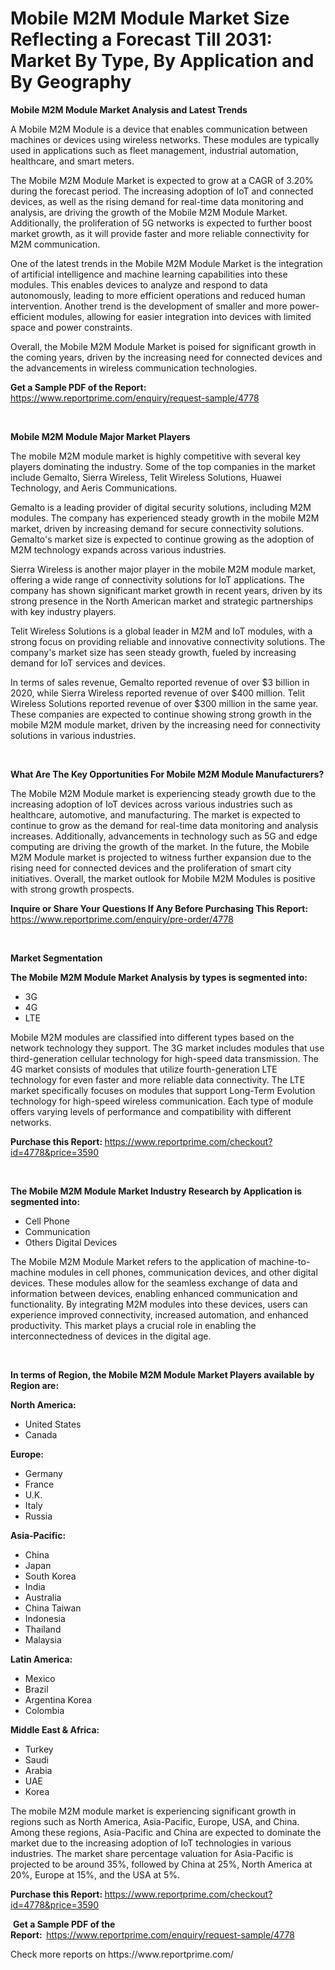 <p><h1>Mobile M2M Module Market Size Reflecting a Forecast Till 2031: Market By Type, By Application and By Geography</h1></p><p><strong>Mobile M2M Module Market Analysis and Latest Trends</strong></p>
<p><p>A Mobile M2M Module is a device that enables communication between machines or devices using wireless networks. These modules are typically used in applications such as fleet management, industrial automation, healthcare, and smart meters.</p><p>The Mobile M2M Module Market is expected to grow at a CAGR of 3.20% during the forecast period. The increasing adoption of IoT and connected devices, as well as the rising demand for real-time data monitoring and analysis, are driving the growth of the Mobile M2M Module Market. Additionally, the proliferation of 5G networks is expected to further boost market growth, as it will provide faster and more reliable connectivity for M2M communication.</p><p>One of the latest trends in the Mobile M2M Module Market is the integration of artificial intelligence and machine learning capabilities into these modules. This enables devices to analyze and respond to data autonomously, leading to more efficient operations and reduced human intervention. Another trend is the development of smaller and more power-efficient modules, allowing for easier integration into devices with limited space and power constraints.</p><p>Overall, the Mobile M2M Module Market is poised for significant growth in the coming years, driven by the increasing need for connected devices and the advancements in wireless communication technologies.</p></p>
<p><strong>Get a Sample PDF of the Report:&nbsp;</strong> <a href="https://www.reportprime.com/enquiry/request-sample/4778">https://www.reportprime.com/enquiry/request-sample/4778</a></p>
<p>&nbsp;</p>
<p><strong>Mobile M2M Module Major Market Players</strong></p>
<p><p>The mobile M2M module market is highly competitive with several key players dominating the industry. Some of the top companies in the market include Gemalto, Sierra Wireless, Telit Wireless Solutions, Huawei Technology, and Aeris Communications.</p><p>Gemalto is a leading provider of digital security solutions, including M2M modules. The company has experienced steady growth in the mobile M2M market, driven by increasing demand for secure connectivity solutions. Gemalto's market size is expected to continue growing as the adoption of M2M technology expands across various industries.</p><p>Sierra Wireless is another major player in the mobile M2M module market, offering a wide range of connectivity solutions for IoT applications. The company has shown significant market growth in recent years, driven by its strong presence in the North American market and strategic partnerships with key industry players.</p><p>Telit Wireless Solutions is a global leader in M2M and IoT modules, with a strong focus on providing reliable and innovative connectivity solutions. The company's market size has seen steady growth, fueled by increasing demand for IoT services and devices.</p><p>In terms of sales revenue, Gemalto reported revenue of over $3 billion in 2020, while Sierra Wireless reported revenue of over $400 million. Telit Wireless Solutions reported revenue of over $300 million in the same year. These companies are expected to continue showing strong growth in the mobile M2M module market, driven by the increasing need for connectivity solutions in various industries.</p></p>
<p>&nbsp;</p>
<p><strong>What Are The Key Opportunities For Mobile M2M Module Manufacturers?</strong></p>
<p><p>The Mobile M2M Module market is experiencing steady growth due to the increasing adoption of IoT devices across various industries such as healthcare, automotive, and manufacturing. The market is expected to continue to grow as the demand for real-time data monitoring and analysis increases. Additionally, advancements in technology such as 5G and edge computing are driving the growth of the market. In the future, the Mobile M2M Module market is projected to witness further expansion due to the rising need for connected devices and the proliferation of smart city initiatives. Overall, the market outlook for Mobile M2M Modules is positive with strong growth prospects.</p></p>
<p><strong>Inquire or Share Your Questions If Any Before Purchasing This Report:</strong> <a href="https://www.reportprime.com/enquiry/pre-order/4778">https://www.reportprime.com/enquiry/pre-order/4778</a></p>
<p>&nbsp;</p>
<p><strong>Market Segmentation</strong></p>
<p><strong>The Mobile M2M Module Market Analysis by types is segmented into:</strong></p>
<p><ul><li>3G</li><li>4G</li><li>LTE</li></ul></p>
<p><p>Mobile M2M modules are classified into different types based on the network technology they support. The 3G market includes modules that use third-generation cellular technology for high-speed data transmission. The 4G market consists of modules that utilize fourth-generation LTE technology for even faster and more reliable data connectivity. The LTE market specifically focuses on modules that support Long-Term Evolution technology for high-speed wireless communication. Each type of module offers varying levels of performance and compatibility with different networks.</p></p>
<p><strong>Purchase this Report:&nbsp;</strong><a href="https://www.reportprime.com/checkout?id=4778&price=3590">https://www.reportprime.com/checkout?id=4778&price=3590</a></p>
<p>&nbsp;</p>
<p><strong>The Mobile M2M Module Market Industry Research by Application is segmented into:</strong></p>
<p><ul><li>Cell Phone</li><li>Communication</li><li>Others Digital Devices</li></ul></p>
<p><p>The Mobile M2M Module Market refers to the application of machine-to-machine modules in cell phones, communication devices, and other digital devices. These modules allow for the seamless exchange of data and information between devices, enabling enhanced communication and functionality. By integrating M2M modules into these devices, users can experience improved connectivity, increased automation, and enhanced productivity. This market plays a crucial role in enabling the interconnectedness of devices in the digital age.</p></p>
<p>&nbsp;</p>
<p><strong>In terms of Region, the Mobile M2M Module Market Players available by Region are:</strong></p>
<p>
    <p> <strong> North America: </strong>
        <ul>
            <li>United States</li>
            <li>Canada</li>
        </ul>
        </p> 
    <p> <strong> Europe: </strong>
        <ul>
            <li>Germany</li>
            <li>France</li>
            <li>U.K.</li>
            <li>Italy</li>
            <li>Russia</li>
        </ul>
        </p> 
    <p> <strong> Asia-Pacific: </strong>
        <ul>
            <li>China</li>
            <li>Japan</li>
            <li>South Korea</li>
            <li>India</li>
            <li>Australia</li>
            <li>China Taiwan</li>
            <li>Indonesia</li>
            <li>Thailand</li>
            <li>Malaysia</li>
        </ul>
        </p> 
    <p> <strong> Latin America: </strong>
        <ul>
            <li>Mexico</li>
            <li>Brazil</li>
            <li>Argentina Korea</li>
            <li>Colombia</li>
        </ul>
        </p> 
    <p> <strong> Middle East & Africa: </strong>
        <ul>
            <li>Turkey</li>
            <li>Saudi</li>
            <li>Arabia</li>
            <li>UAE</li>
            <li>Korea</li>
        </ul>
    </p>
    </p>
<p><p>The mobile M2M module market is experiencing significant growth in regions such as North America, Asia-Pacific, Europe, USA, and China. Among these regions, Asia-Pacific and China are expected to dominate the market due to the increasing adoption of IoT technologies in various industries. The market share percentage valuation for Asia-Pacific is projected to be around 35%, followed by China at 25%, North America at 20%, Europe at 15%, and the USA at 5%.</p></p>
<p><strong>Purchase this Report: </strong><a href="https://www.reportprime.com/checkout?id=4778&price=3590">https://www.reportprime.com/checkout?id=4778&price=3590</a></p>
<p>&nbsp;<strong>Get a Sample PDF of the Report:&nbsp;&nbsp;</strong><a href="https://www.reportprime.com/enquiry/request-sample/4778">https://www.reportprime.com/enquiry/request-sample/4778</a></p>
<p><strong></strong></p>
<p>Check more reports on https://www.reportprime.com/</p>